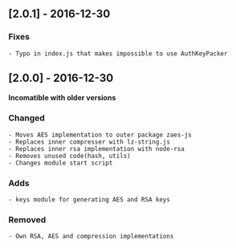 ## [2.0.1] - 2016-12-30
### Fixes
    - Typo in index.js that makes impossible to use AuthKeyPacker
## [2.0.0] - 2016-12-30
**Incomatible with older versions**
### Changed
    - Moves AES implementation to outer package zaes-js
    - Replaces inner compresser with lz-string.js
    - Replaces inner rsa implementation with node-rsa
    - Removes unused code(hash, utils)
    - Changes module start script
### Adds 
    - keys module for generating AES and RSA keys
### Removed
    - Own RSA, AES and compression implementations